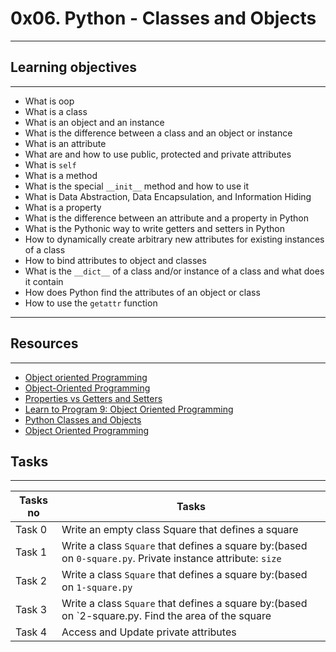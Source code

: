 # 0x06. Python - Classes and Objects
---
## Learning objectives
---
* What is oop
* What is a class
* What is an object and an instance
* What is the difference between a class and an object or instance
* What is an attribute
* What are and how to use public, protected and private attributes
* What is `self`
* What is a method
* What is the special `__init__` method and how to use it
* What is Data Abstraction, Data Encapsulation, and Information Hiding
* What is a property
* What is the difference between an attribute and a property in Python
* What is the Pythonic way to write getters and setters in Python
* How to dynamically create arbitrary new attributes for existing instances of a class
* How to bind attributes to object and classes
* What is the `__dict__` of a class and/or instance of a class and what does it contain
* How does Python find the attributes of an object or class
* How to use the `getattr` function
---
## Resources
---
* [Object oriented Programming](https://python.swaroopch.com/oop.html)
* [Object-Oriented Programming](https://python-course.eu/oop/object-oriented-programming.php)
* [Properties vs Getters and Setters](https://python-course.eu/oop/properties-vs-getters-and-setters.php)
* [Learn to Program 9: Object Oriented Programming](https://www.youtube.com/watch?v=1AGyBuVCTeE)
* [Python Classes and Objects](https://alx-intranet.hbtn.io/rltoken/AoLH4xp5StrQST-Cu0Fg8w)
* [Object Oriented Programming](https://alx-intranet.hbtn.io/rltoken/-vVnWzwR3a3X0H8Oia78Ug)
## Tasks
---
|Tasks no |Tasks	|
|---------|-------------|
|Task 0   |Write an empty class Square that defines a square|
|Task 1   |Write a class `Square` that defines a square by:(based on `0-square.py`. Private instance attribute: `size`|
|Task 2   |Write a class `Square` that defines a square by:(based on `1-square.py`|
|Task 3   |Write a class `Square` that defines a square by:(based on `2-square.py. Find the area of the square|
|Task 4   |Access and Update private attributes|


